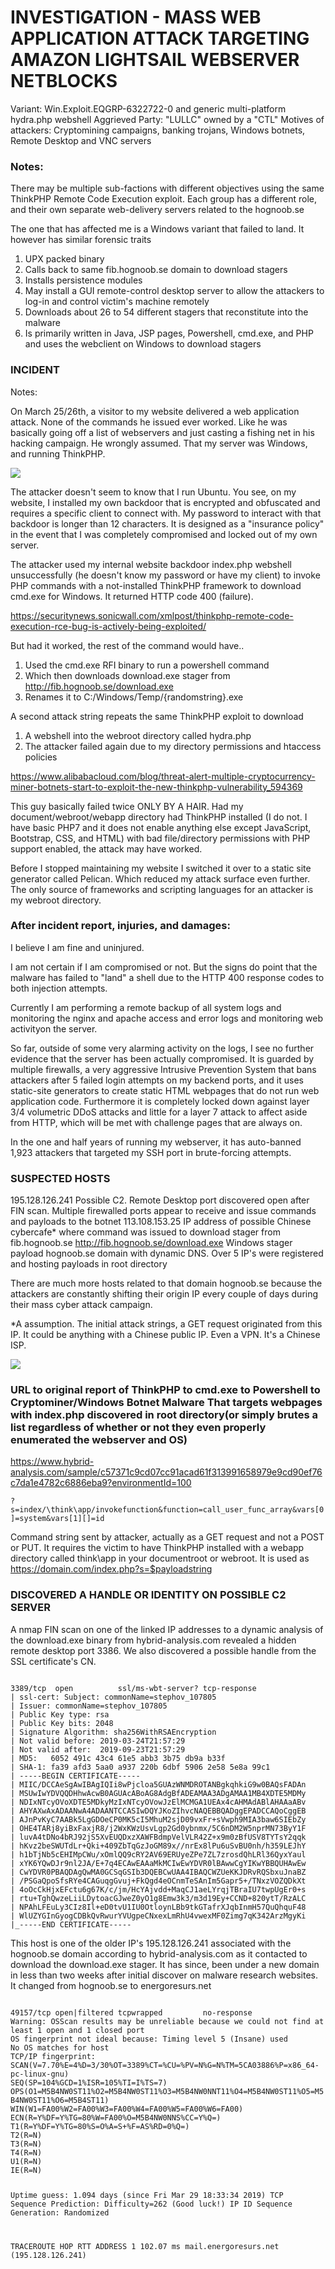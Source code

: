 # INVESTIGATION - MASS WEB APPLICATION ATTACK TARGETING AMAZON LIGHTSAIL WEBSERVER NETBLOCKS

Variant: Win.Exploit.EQGRP-6322722-0 and generic multi-platform hydra.php webshell
Aggrieved Party: "LULLC" owned by a "CTL"
Motives of attackers: Cryptomining campaigns, banking trojans, Windows botnets, Remote Desktop and VNC servers

### Notes:

There may be multiple sub-factions with different objectives using the same ThinkPHP Remote Code Execution exploit. Each group has a different role, and their own separate web-delivery servers related to the hognoob.se

The one that has affected me is a Windows variant that failed to land. It however has similar forensic traits

1. UPX packed binary
2. Calls back to same fib.hognoob.se domain to download stagers
3. Installs persistence modules
4. May install a GUI remote-control desktop server to allow the attackers to log-in and control victim's machine remotely
5. Downloads about 26 to 54 different stagers that reconstitute into the malware
6. Is primarily written in Java, JSP pages, Powershell, cmd.exe, and PHP and uses the webclient on Windows to download stagers


### INCIDENT ###

Notes:

On March 25/26th, a visitor to my website delivered a web application attack. None of the commands he issued ever worked. Like he was basically going off a list of webservers and just casting a fishing net in his hacking campaign. He wrongly assumed. That my server was Windows, and running ThinkPHP. 

![](https://raw.githubusercontent.com/tanc7/investigation.fid.hognoob.se/master/pics/Screenshot%20from%202019-03-30%2010-18-54.png)

The attacker doesn't seem to know that I run Ubuntu. You see, on my website, I installed my own backdoor that is encrypted and obfuscated and requires a specific client to connect with. My password to interact with that backdoor is longer than 12 characters. It is designed as a "insurance policy" in the event that I was completely compromised and locked out of my own server.

The attacker used my internal website backdoor index.php webshell unsuccessfully (he doesn't know my password or have my client) to invoke PHP commands with a not-installed ThinkPHP framework to download cmd.exe for Windows. It returned HTTP code 400 (failure).


https://securitynews.sonicwall.com/xmlpost/thinkphp-remote-code-execution-rce-bug-is-actively-being-exploited/

But had it worked, the rest of the command would have..

1. Used the cmd.exe RFI binary to run a powershell command
2. Which then downloads download.exe stager from http://fib.hognoob.se/download.exe
3. Renames it to C:/Windows/Temp/{randomstring}.exe

A second attack string repeats the same ThinkPHP exploit to download 

1. A webshell into the webroot directory called hydra.php
2. The attacker failed again due to my directory permissions and htaccess policies


https://www.alibabacloud.com/blog/threat-alert-multiple-cryptocurrency-miner-botnets-start-to-exploit-the-new-thinkphp-vulnerability_594369

This guy basically failed twice ONLY BY A HAIR. Had my document/webroot/webapp directory had ThinkPHP installed (I do not. I have basic PHP7 and it does not enable anything else except JavaScript, Bootstrap, CSS, and HTML) with bad file/directory permissions with PHP support enabled, the attack may have worked.

Before I stopped maintaining my website I switched it over to a static site generator called Pelican. Which reduced my attack surface even further. The only source of frameworks and scripting languages for an attacker is my webroot directory.

### After incident report, injuries, and damages:

I believe I am fine and uninjured.

I am not certain if I am compromised or not. But the signs do point that the malware has failed to "land" a shell due to the HTTP 400 response codes to both injection attempts.

Currently I am performing a remote backup of all system logs and monitoring the nginx and apache access and error logs and monitoring web activityon the server. 

So far, outside of some very alarming activity on the logs, I see no further evidence that the server has been actually compromised. It is guarded by multiple firewalls, a very aggressive Intrusive Prevention System that bans attackers after 5 failed login attempts on my backend ports, and it uses static-site generators to create static HTML webpages that do not run web application code. Furthermore it is completely locked down against layer 3/4 volumetric DDoS attacks and little for a layer 7 attack to affect aside from HTTP, which will be met with challenge pages that are always on.

In the one and half years of running my webserver, it has auto-banned 1,923 attackers that targeted my SSH port in brute-forcing attempts.

### SUSPECTED HOSTS


195.128.126.241 Possible C2. Remote Desktop port discovered open after FIN scan. Multiple firewalled ports appear to receive and issue commands and payloads to the botnet
113.108.153.25 IP address of possible Chinese cybercafe* where command was issued to download stager from fib.hognoob.se
http://fib.hognoob.se/download.exe Windows stager payload
hognoob.se domain with dynamic DNS. Over 5 IP's were registered and hosting payloads in root directory

There are much more hosts related to that domain hognoob.se because the attackers are constantly shifting their origin IP every couple of days during their mass cyber attack campaign.

*A assumption. The initial attack strings, a GET request originated from this IP. It could be anything with a Chinese public IP. Even a VPN. It's a Chinese ISP.

![](https://raw.githubusercontent.com/tanc7/investigation.fid.hognoob.se/master/pics/Screenshot%20from%202019-03-30%2011-32-39.png)

### URL to original report of ThinkPHP to cmd.exe to Powershell to Cryptominer/Windows Botnet Malware That targets webpages with index.php discovered in root directory(or simply brutes a list regardless of whether or not they even properly enumerated the webserver and OS)

https://www.hybrid-analysis.com/sample/c57371c9cd07cc91acad61f313991658979e9cd90ef76c7da1e4782c6886eba9?environmentId=100

`?s=index/\think\app/invokefunction&function=call_user_func_array&vars[0]=system&vars[1][]=id` 

Command string sent by attacker, actually as a GET request and not a POST or PUT. It requires the victim to have ThinkPHP installed with a webapp directory called think\app in your documentroot or webroot. It is used as https://domain.com/index.php?s=$payloadstring

### DISCOVERED A HANDLE OR IDENTITY ON POSSIBLE C2 SERVER ###

A nmap FIN scan on one of the linked IP addresses to a dynamic analysis of the download.exe binary from hybrid-analysis.com revealed a hidden remote desktop port 3386. We also discovered a possible handle from the SSL certificate's CN. 

<code>
3389/tcp  open          ssl/ms-wbt-server? tcp-response
| ssl-cert: Subject: commonName=stephov_107805
| Issuer: commonName=stephov_107805
| Public Key type: rsa
| Public Key bits: 2048
| Signature Algorithm: sha256WithRSAEncryption
| Not valid before: 2019-03-24T21:57:29
| Not valid after:  2019-09-23T21:57:29
| MD5:   6052 491c 43c4 61e5 abb3 3b75 db9a b33f
| SHA-1: fa39 afd3 5aa0 a937 220b 6dbf 5906 2e58 5e8a 99c1
| -----BEGIN CERTIFICATE-----
| MIIC/DCCAeSgAwIBAgIQIi8wPjcloa5GUAzWNMDROTANBgkqhkiG9w0BAQsFADAn
| MSUwIwYDVQQDHhwAcwB0AGUAcABoAG8AdgBfADEAMAA3ADgAMAA1MB4XDTE5MDMy
| NDIxNTcyOVoXDTE5MDkyMzIxNTcyOVowJzElMCMGA1UEAx4cAHMAdABlAHAAaABv
| AHYAXwAxADAANwA4ADAANTCCASIwDQYJKoZIhvcNAQEBBQADggEPADCCAQoCggEB
| AJnPvKyC7AABk5LgGDOeCP0MK5cI5MhuM2sjD09vxFr+sVwph9MIA3baw6SIEbZy
| OHE4TARj8yiBxFaxjR8/j2WxKWzUsvLgp2Gd0ybnmx/5C6nDM2W5nprMN73ByY1F
| luvA4tDNo4bRJ92jS5XvEUQDxzXAWFBdmpVelVLR42Z+x9m0zBfUSV8TYTsY2qqk
| hKvz2beSWUTdLr+Qki+409ZbTqGzJoGM89x//nrEx8lPu6uSvBU0nh/h359LEJhY
| h1bTjNb5cEHIMpCWu/xOmlQQ9cRY2AV69ERUyeZPe7ZL7zrosdQhLRl36QyxYaul
| xYK6YQwDJr9nl2JA/E+7q4ECAwEAAaMkMCIwEwYDVR0lBAwwCgYIKwYBBQUHAwEw
| CwYDVR0PBAQDAgQwMA0GCSqGSIb3DQEBCwUAA4IBAQCWZUeKKJDRvRQSbxuJnaBZ
| /PSGaQpoSfsRYe4CAGuqgGvuj+FkQgd4eOCnmTeSAnIm5Gapr5+/TNxzVOZQDkXt
| 4oOcCkHjxEFctu6g67K/c/jm/HcYAjvdd+MaqCJ1aeLYrqjTBraIU7twpUgEr0+s
| rtu+TghQwzeLiiLDytoacGJweZ0yO1g8Emw3k3/m3d19Ey+CCND+820ytT/RzALC
| NPAhLFEuLy3CIz8Il+eD0tvU1IU0OtloynLBb9tkGTafrXJqbInmH57QuQhquF48
| WlUZYGInGyogCDBkQvRwurYVUgpeCNxexLmRhU4vwexMF0Zimg7qK342ArzMgyKi
|_-----END CERTIFICATE-----
</code>

This host is one of the older IP's 195.128.126.241 associated with the hognoob.se domain according to hybrid-analysis.com as it contacted to download the download.exe stager. It has since, been under a new domain in less than two weeks after initial discover on malware research websites. It changed from hognoob.se to energoresurs.net

<code>
49157/tcp open|filtered tcpwrapped         no-response
Warning: OSScan results may be unreliable because we could not find at least 1 open and 1 closed port
OS fingerprint not ideal because: Timing level 5 (Insane) used
No OS matches for host
TCP/IP fingerprint:
SCAN(V=7.70%E=4%D=3/30%OT=3389%CT=%CU=%PV=N%G=N%TM=5CA03886%P=x86_64-pc-linux-gnu)
SEQ(SP=104%GCD=1%ISR=105%TI=I%TS=7)
OPS(O1=M5B4NW0ST11%O2=M5B4NW0ST11%O3=M5B4NW0NNT11%O4=M5B4NW0ST11%O5=M5B4NW0ST11%O6=M5B4ST11)
WIN(W1=FA00%W2=FA00%W3=FA00%W4=FA00%W5=FA00%W6=FA00)
ECN(R=Y%DF=Y%TG=80%W=FA00%O=M5B4NW0NNS%CC=Y%Q=)
T1(R=Y%DF=Y%TG=80%S=O%A=S+%F=AS%RD=0%Q=)
T2(R=N)
T3(R=N)
T4(R=N)
U1(R=N)
IE(R=N)

Uptime guess: 1.094 days (since Fri Mar 29 18:33:34 2019)
TCP Sequence Prediction: Difficulty=262 (Good luck!)
IP ID Sequence Generation: Randomized

TRACEROUTE
HOP RTT       ADDRESS
1   102.07 ms mail.energoresurs.net (195.128.126.241)
</code>

